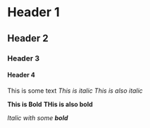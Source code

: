 # Header 1

## Header 2

### Header 3

#### Header 4

This is some text
*This is italic*
_This is also italic_

**This is Bold**
__THis is also bold__

*Italic with some **bold***
